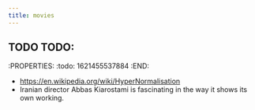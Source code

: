 ```yaml
---
title: movies
---
```


## TODO TODO:
:PROPERTIES:
:todo: 1621455537884
:END:
- https://en.wikipedia.org/wiki/HyperNormalisation
- Iranian director Abbas Kiarostami is fascinating in the way it shows its own working.
